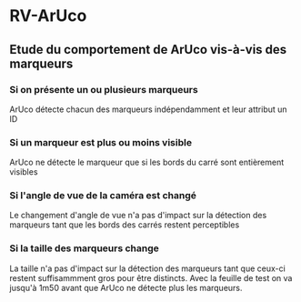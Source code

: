 # RV-ArUco

## Etude du comportement de ArUco vis-à-vis des marqueurs
### Si on présente un ou plusieurs marqueurs
ArUco détecte chacun des marqueurs indépendamment et leur attribut un ID
### Si un marqueur est plus ou moins visible
ArUco ne détecte le marqueur que si les bords du carré sont entièrement visibles
### Si l'angle de vue de la caméra est changé
Le changement d'angle de vue n'a pas d'impact sur la détection des marqueurs tant que les bords des carrés restent perceptibles
### Si la taille des marqueurs change
La taille n'a pas d'impact sur la détection des marqueurs tant que ceux-ci restent suffisammment gros pour être distincts. Avec la feuille de test on va jusqu'à 1m50 avant que ArUco ne détecte plus les marqueurs.
